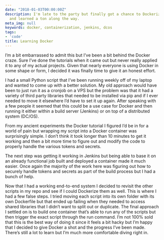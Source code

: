 ```yaml
---
date: "2018-01-03T00:00:00Z"
description: I'm late to the party but finally got a chance to Dockerize a script
  and learned a ton along the way.
meta_img: null
keywords: docker, containerization, jenkins, dcos
tags:
- 'code'
title: Learning Docker
---
```


I’m a bit embarrassed to admit this but I’ve been a bit behind the Docker craze. Sure I’ve done the tutorials when it came out but never really applied it to any of my actual projects. Given that nearly everyone is using Docker in some shape or form, I decided it was finally time to give it an honest effort.

I had a small Python script that I’ve been running weekly off of my laptop and wanted to come up with a better solution. My old approach would have been to just run it as a cronjob on a VPS but the problem was that it had a variety of third party libraries that needed to be installed via pip and if I ever needed to move it elsewhere I’d have to set it up again. After speaking with a few people it seemed that this could be a use case for Docker and then running it either within a build server (Jenkins) or on top of a distributed system (DC/OS).

From my ancient experiments the Docker tutorial I figured I’d be in for a world of pain but wrapping my script into a Docker container was surprisingly simple. I don’t think it took longer than 10 minutes to get it working and then a bit more time to figure out and modify the code to properly handle the various tokens and secrets.

The next step was getting it working in Jenkins but being able to base it on an already functional job built and deployed a container made it much easier. Once again the majority of the work here was figuring out how to securely handle tokens and secrets as part of the build process but I had a bunch of help.

Now that I had a working end-to-end system I decided to revisit the other scripts in my repo and see if I could Dockerize them as well. This is where I had a few false steps. I tried moving each script into its own folder with its own Dockerfile but that ended up failing when they needed to access shared libraries that I didn’t want to split out or duplicate. The final approach I settled on is to build one container that’s able to run any of the scripts but then trigger the exact script through the run command. I’m not 100% sold that this is the best way of doing it since it feels a bit hacky but I’m happy that I decided to give Docker a shot and the progress I’ve been made. There’s still a lot to learn but I’m much more comfortable diving right in.
